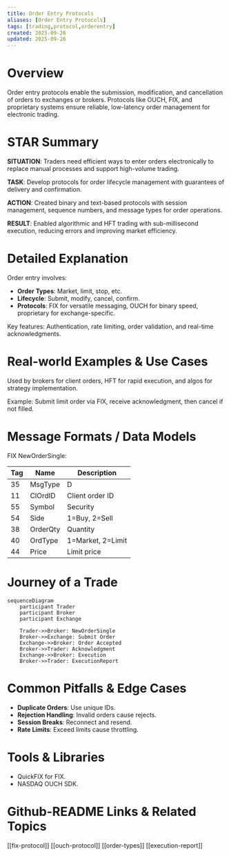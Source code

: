 ```yaml
---
title: Order Entry Protocols
aliases: [Order Entry Protocols]
tags: [trading,protocol,orderentry]
created: 2025-09-26
updated: 2025-09-26
---
```


# Overview

Order entry protocols enable the submission, modification, and cancellation of orders to exchanges or brokers. Protocols like OUCH, FIX, and proprietary systems ensure reliable, low-latency order management for electronic trading.

# STAR Summary

**SITUATION**: Traders need efficient ways to enter orders electronically to replace manual processes and support high-volume trading.

**TASK**: Develop protocols for order lifecycle management with guarantees of delivery and confirmation.

**ACTION**: Created binary and text-based protocols with session management, sequence numbers, and message types for order operations.

**RESULT**: Enabled algorithmic and HFT trading with sub-millisecond execution, reducing errors and improving market efficiency.

# Detailed Explanation

Order entry involves:

- **Order Types**: Market, limit, stop, etc.
- **Lifecycle**: Submit, modify, cancel, confirm.
- **Protocols**: FIX for versatile messaging, OUCH for binary speed, proprietary for exchange-specific.

Key features: Authentication, rate limiting, order validation, and real-time acknowledgments.

# Real-world Examples & Use Cases

Used by brokers for client orders, HFT for rapid execution, and algos for strategy implementation.

Example: Submit limit order via FIX, receive acknowledgment, then cancel if not filled.

# Message Formats / Data Models

FIX NewOrderSingle:

| Tag | Name | Description |
|-----|------|-------------|
| 35 | MsgType | D |
| 11 | ClOrdID | Client order ID |
| 55 | Symbol | Security |
| 54 | Side | 1=Buy, 2=Sell |
| 38 | OrderQty | Quantity |
| 40 | OrdType | 1=Market, 2=Limit |
| 44 | Price | Limit price |

# Journey of a Trade

```mermaid
sequenceDiagram
    participant Trader
    participant Broker
    participant Exchange

    Trader->>Broker: NewOrderSingle
    Broker->>Exchange: Submit Order
    Exchange->>Broker: Order Accepted
    Broker->>Trader: Acknowledgment
    Exchange->>Broker: Execution
    Broker->>Trader: ExecutionReport
```

# Common Pitfalls & Edge Cases

- **Duplicate Orders**: Use unique IDs.
- **Rejection Handling**: Invalid orders cause rejects.
- **Session Breaks**: Reconnect and resend.
- **Rate Limits**: Exceed limits cause throttling.

# Tools & Libraries

- QuickFIX for FIX.
- NASDAQ OUCH SDK.

# Github-README Links & Related Topics

[[fix-protocol]]
[[ouch-protocol]]
[[order-types]]
[[execution-report]]